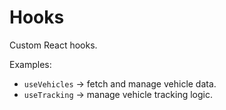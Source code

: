 # Hooks

Custom React hooks.

Examples:
- `useVehicles` → fetch and manage vehicle data.
- `useTracking` → manage vehicle tracking logic.
